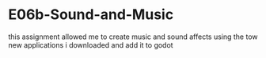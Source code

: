 # E06b-Sound-and-Music
this assignment allowed me to create music and sound affects using the tow new applications i downloaded and add it to godot
